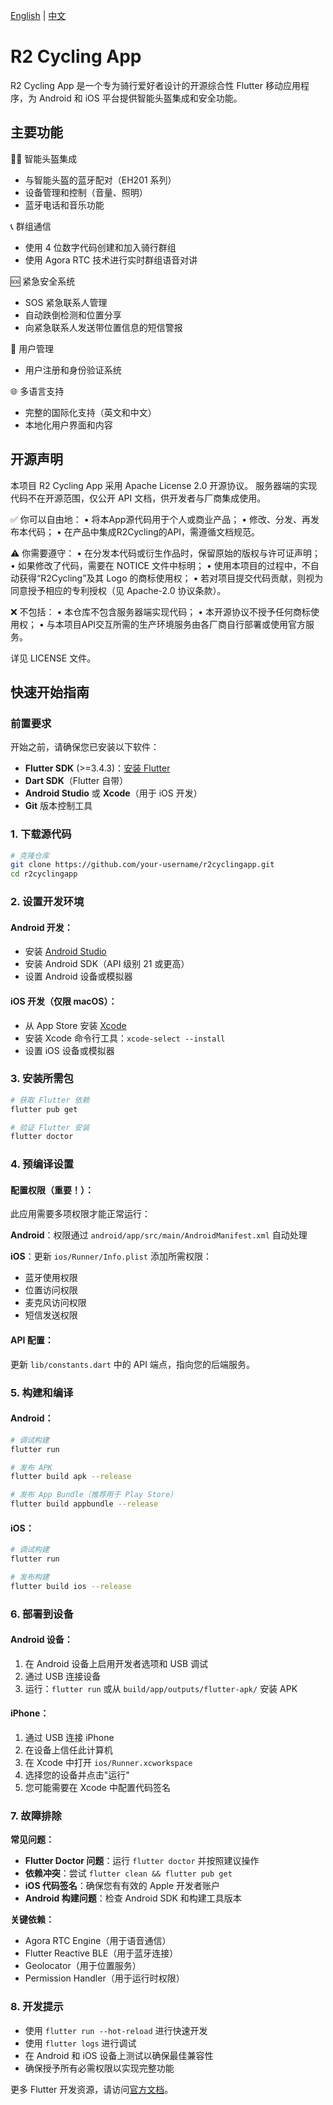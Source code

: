 [English](README.md) | [中文](README-zh.md)

# R2 Cycling App

R2 Cycling App 是一个专为骑行爱好者设计的开源综合性 Flutter 移动应用程序，为 Android 和 iOS 平台提供智能头盔集成和安全功能。

## 主要功能
🚴‍♂️ 智能头盔集成
- 与智能头盔的蓝牙配对（EH201 系列）
- 设备管理和控制（音量、照明）
- 蓝牙电话和音乐功能

📞 群组通信
- 使用 4 位数字代码创建和加入骑行群组
- 使用 Agora RTC 技术进行实时群组语音对讲

🆘 紧急安全系统
- SOS 紧急联系人管理
- 自动跌倒检测和位置分享
- 向紧急联系人发送带位置信息的短信警报

👤 用户管理
- 用户注册和身份验证系统

🌐 多语言支持
- 完整的国际化支持（英文和中文）
- 本地化用户界面和内容

## 开源声明
本项目 R2 Cycling App 采用 Apache License 2.0 开源协议。
服务器端的实现代码不在开源范围，仅公开 API 文档，供开发者与厂商集成使用。

✅ 你可以自由地：
	•	将本App源代码用于个人或商业产品；
	•	修改、分发、再发布本代码；
	•	在产品中集成R2Cycling的API，需遵循文档规范。

⚠️ 你需要遵守：
	•	在分发本代码或衍生作品时，保留原始的版权与许可证声明；
	•	如果修改了代码，需要在 NOTICE 文件中标明；
	•	使用本项目的过程中，不自动获得“R2Cycling”及其 Logo 的商标使用权；
	•	若对项目提交代码贡献，则视为同意授予相应的专利授权（见 Apache-2.0 协议条款）。

❌ 不包括：
	•	本仓库不包含服务器端实现代码；
	•	本开源协议不授予任何商标使用权；
	•	与本项目API交互所需的生产环境服务由各厂商自行部署或使用官方服务。

详见 LICENSE 文件。

## 快速开始指南

### 前置要求

开始之前，请确保您已安装以下软件：
- **Flutter SDK** (>=3.4.3)：[安装 Flutter](https://docs.flutter.dev/get-started/install)
- **Dart SDK**（Flutter 自带）
- **Android Studio** 或 **Xcode**（用于 iOS 开发）
- **Git** 版本控制工具

### 1. 下载源代码

```bash
# 克隆仓库
git clone https://github.com/your-username/r2cyclingapp.git
cd r2cyclingapp
```

### 2. 设置开发环境

#### Android 开发：
- 安装 [Android Studio](https://developer.android.com/studio)
- 安装 Android SDK（API 级别 21 或更高）
- 设置 Android 设备或模拟器

#### iOS 开发（仅限 macOS）：
- 从 App Store 安装 [Xcode](https://developer.apple.com/xcode/)
- 安装 Xcode 命令行工具：`xcode-select --install`
- 设置 iOS 设备或模拟器

### 3. 安装所需包

```bash
# 获取 Flutter 依赖
flutter pub get

# 验证 Flutter 安装
flutter doctor
```

### 4. 预编译设置

#### 配置权限（重要！）：
此应用需要多项权限才能正常运行：

**Android**：权限通过 `android/app/src/main/AndroidManifest.xml` 自动处理

**iOS**：更新 `ios/Runner/Info.plist` 添加所需权限：
- 蓝牙使用权限
- 位置访问权限
- 麦克风访问权限
- 短信发送权限

#### API 配置：
更新 `lib/constants.dart` 中的 API 端点，指向您的后端服务。

### 5. 构建和编译

#### Android：
```bash
# 调试构建
flutter run

# 发布 APK
flutter build apk --release

# 发布 App Bundle（推荐用于 Play Store）
flutter build appbundle --release
```

#### iOS：
```bash
# 调试构建
flutter run

# 发布构建
flutter build ios --release
```

### 6. 部署到设备

#### Android 设备：
1. 在 Android 设备上启用开发者选项和 USB 调试
2. 通过 USB 连接设备
3. 运行：`flutter run` 或从 `build/app/outputs/flutter-apk/` 安装 APK

#### iPhone：
1. 通过 USB 连接 iPhone
2. 在设备上信任此计算机
3. 在 Xcode 中打开 `ios/Runner.xcworkspace`
4. 选择您的设备并点击"运行"
5. 您可能需要在 Xcode 中配置代码签名

### 7. 故障排除

**常见问题：**
- **Flutter Doctor 问题**：运行 `flutter doctor` 并按照建议操作
- **依赖冲突**：尝试 `flutter clean && flutter pub get`
- **iOS 代码签名**：确保您有有效的 Apple 开发者账户
- **Android 构建问题**：检查 Android SDK 和构建工具版本

**关键依赖：**
- Agora RTC Engine（用于语音通信）
- Flutter Reactive BLE（用于蓝牙连接）
- Geolocator（用于位置服务）
- Permission Handler（用于运行时权限）

### 8. 开发提示

- 使用 `flutter run --hot-reload` 进行快速开发
- 使用 `flutter logs` 进行调试
- 在 Android 和 iOS 设备上测试以确保最佳兼容性
- 确保授予所有必需权限以实现完整功能

更多 Flutter 开发资源，请访问[官方文档](https://docs.flutter.dev/)。
